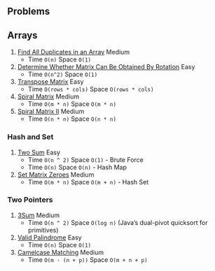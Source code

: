 ## Problems

## Arrays

1. [Find All Duplicates in an Array](https://leetcode.com/problems/find-all-duplicates-in-an-array) Medium
   - Time `O(n)` Space `O(1)`
2. [Determine Whether Matrix Can Be Obtained By Rotation](https://leetcode.com/problems/determine-whether-matrix-can-be-obtained-by-rotation) Easy
   - Time `O(n^2)` Space `O(1)`
3. [Transpose Matrix](https://leetcode.com/problems/transpose-matrix) Easy
   - Time `O(rows * cols)` Space `O(rows * cols)`
4. [Spiral Matrix](https://leetcode.com/problems/spiral-matrix) Medium
   - Time `O(m * n)` Space `O(m * n)`
5. [Spiral Matrix II](https://leetcode.com/problems/spiral-matrix-ii) Medium
   - Time `O(n * n)` Space `O(n * n)`

### Hash and Set

1. [Two Sum](https://leetcode.com/problems/two-sum) Easy
   - Time `O(n ^ 2)` Space `O(1)` - Brute Force
   - Time `O(n)` Space `O(n)` - Hash Map
2. [Set Matrix Zeroes](https://leetcode.com/problems/set-matrix-zeroes) Medium
   - Time `O(m * n)` Space `O(m + n)` - Hash Set

### Two Pointers

1. [3Sum](https://leetcode.com/problems/3sum) Medium
   - Time `O(n ^ 2)` Space `O(log n)` (Java’s dual-pivot quicksort for primitives)
2. [Valid Palindrome](https://leetcode.com/problems/valid-palindrome) Easy
   - Time `O(n)` Space `O(1)`
3. [Camelcase Matching](https://leetcode.com/problems/camelcase-matching) Medium
   - Time `O(m · (n + p))` Space `O(m + n + p)`